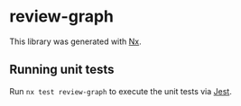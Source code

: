 # review-graph

This library was generated with [Nx](https://nx.dev).

## Running unit tests

Run `nx test review-graph` to execute the unit tests via [Jest](https://jestjs.io).

